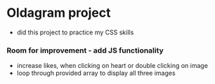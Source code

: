 # Oldagram project

- did this project to practice my CSS skills
  

### Room for improvement - add JS functionality
- increase likes, when clicking on heart or double clicking on image
- loop through provided array to display all three images
